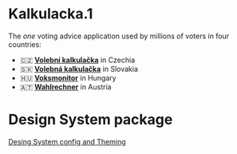 # Kalkulacka.1

The _one_ voting advice application used by millions of voters in four countries:

- 🇨🇿 **[Volební kalkulačka](https://www.volebnikalkulacka.cz)** in Czechia
- 🇸🇰 **[Volebná kalkulačka](https://www.volebnakalkulacka.sk)** in Slovakia
- 🇭🇺 **[Voksmonitor](https://www.voksmonitor.hu)** in Hungary
- 🇦🇹 **[Wahlrechner](https://www.wahlrechner.at)** in Austria

# Design System package

[Desing System config and Theming](packages/design-system/README.md)
